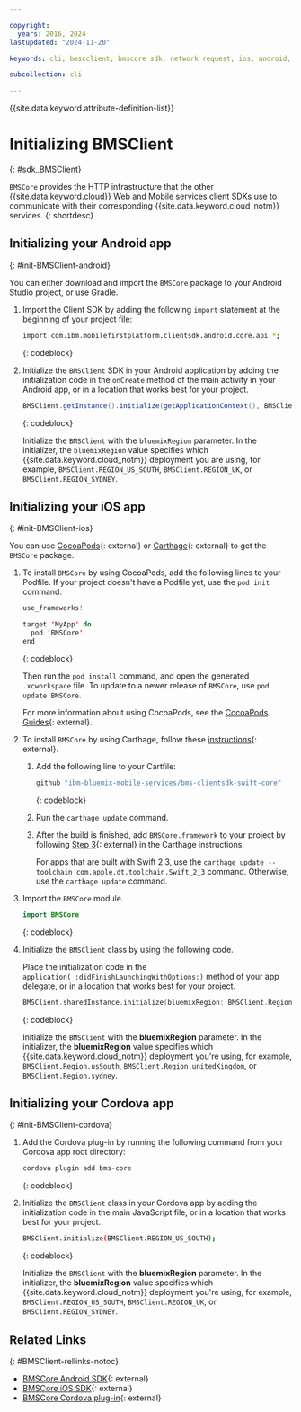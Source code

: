 ```yaml
---

copyright:
  years: 2016, 2024
lastupdated: "2024-11-20"

keywords: cli, bmscclient, bmscore sdk, network request, ios, android, studio, cordova, client sdk, sdk

subcollection: cli

---
```



{{site.data.keyword.attribute-definition-list}}

# Initializing BMSClient
{: #sdk_BMSClient}

`BMSCore` provides the HTTP infrastructure that the other {{site.data.keyword.cloud}} Web and Mobile services client SDKs use to communicate with their corresponding {{site.data.keyword.cloud_notm}} services.
{: shortdesc}

## Initializing your Android app
{: #init-BMSClient-android}

You can either download and import the `BMSCore` package to your Android Studio project, or use Gradle.

1. Import the Client SDK by adding the following `import` statement at the beginning of your project file:

   ```bash
   import com.ibm.mobilefirstplatform.clientsdk.android.core.api.*;
   ```
   {: codeblock}

2. Initialize the `BMSClient` SDK in your Android application by adding the initialization code in the `onCreate` method of the main activity in your Android app, or in a location that works best for your project.

   ```java
   BMSClient.getInstance().initialize(getApplicationContext(), BMSClient.REGION_US_SOUTH); // Make sure that you point to your region
   ```
   {: codeblock}

   Initialize the `BMSClient` with the `bluemixRegion` parameter. In the initializer, the `bluemixRegion` value specifies which {{site.data.keyword.cloud_notm}} deployment you are using, for example, `BMSClient.REGION_US_SOUTH`, `BMSClient.REGION_UK`, or `BMSClient.REGION_SYDNEY`.

## Initializing your iOS app
{: #init-BMSClient-ios}

You can use [CocoaPods](https://cocoapods.org){: external} or [Carthage](https://github.com/Carthage/Carthage){: external} to get the `BMSCore` package.

1. To install `BMSCore` by using CocoaPods, add the following lines to your Podfile. If your project doesn't have a Podfile yet, use the `pod init` command.

   ```swift
   use_frameworks!

   target 'MyApp' do
     pod 'BMSCore'
   end
   ```
   {: codeblock}

   Then run the `pod install` command, and open the generated `.xcworkspace` file. To update to a newer release of `BMSCore`, use `pod update BMSCore`.

   For more information about using CocoaPods, see the [CocoaPods Guides](https://guides.cocoapods.org/using/index.html){: external}.

2. To install `BMSCore` by using Carthage, follow these [instructions](https://github.com/Carthage/Carthage#getting-started){: external}.

   1. Add the following line to your Cartfile:

      ```bash
      github "ibm-bluemix-mobile-services/bms-clientsdk-swift-core"
      ```
      {: codeblock}

   2. Run the `carthage update` command.

   3. After the build is finished, add `BMSCore.framework` to your project by following [Step 3](https://github.com/Carthage/Carthage#getting-started){: external} in the Carthage instructions.

      For apps that are built with Swift 2.3, use the `carthage update --toolchain com.apple.dt.toolchain.Swift_2_3` command. Otherwise, use the `carthage update` command.

3. Import the `BMSCore` module.

   ```swift
   import BMSCore
   ```
   {: codeblock}

4. Initialize the `BMSClient` class by using the following code.

   Place the initialization code in the `application(_:didFinishLaunchingWithOptions:)` method of your app delegate, or in a location that works best for your project.

   ```swift
   BMSClient.sharedInstance.initialize(bluemixRegion: BMSClient.Region.usSouth) // Make sure that you point to your region
   ```
   {: codeblock}

   Initialize the `BMSClient` with the **bluemixRegion** parameter. In the initializer, the **bluemixRegion** value specifies which {{site.data.keyword.cloud_notm}} deployment you're using, for example, `BMSClient.Region.usSouth`, `BMSClient.Region.unitedKingdom`, or `BMSClient.Region.sydney`.

## Initializing your Cordova app
{: #init-BMSClient-cordova}

1. Add the Cordova plug-in by running the following command from your Cordova app root directory:

   ```bash
   cordova plugin add bms-core
   ```
   {: codeblock}

2. Initialize the `BMSClient` class in your Cordova app by adding the initialization code in the main JavaScript file, or in a location that works best for your project.

   ```bash
   BMSClient.initialize(BMSClient.REGION_US_SOUTH);
   ```
   {: codeblock}

   Initialize the `BMSClient` with the **bluemixRegion** parameter. In the initializer, the **bluemixRegion** value specifies which {{site.data.keyword.cloud_notm}} deployment you're using, for example, `BMSClient.REGION_US_SOUTH`, `BMSClient.REGION_UK`, or `BMSClient.REGION_SYDNEY`.

## Related Links
{: #BMSClient-rellinks-notoc}

* [BMSCore Android SDK](https://github.com/ibm-bluemix-mobile-services/bms-clientsdk-android-core){: external}
* [BMSCore iOS SDK](https://github.com/ibm-bluemix-mobile-services/bms-clientsdk-swift-core){: external}
* [BMSCore Cordova plug-in](https://github.com/ibm-bluemix-mobile-services/bms-clientsdk-cordova-plugin-core){: external}
